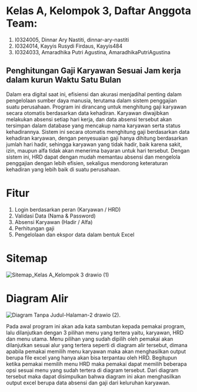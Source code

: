 # Kelas A, Kelompok 3, Daftar Anggota Team:
1. I0324005, Dinnar Ary Nastiti, dinnar-ary-nastiti
2. I0324014, Kayyis Rusydi Firdaus, Kayyis484
3. I0324033, Amaradhika Putri Agustina, AmaradhikaPutriAgustina
   
## Penghitungan Gaji Karyawan Sesuai Jam kerja dalam kurun Waktu Satu Bulan   
Dalam era digital saat ini, efisiensi dan akurasi menjadihal penting dalam pengelolaan sumber daya manusia, terutama dalam sistem penggajian suatu perusahaan. Program ini dirancang untuk menghitung gaji karyawan secara otomatis berdasarkan data kehadiran. Karyawan diwajibkan melakukan absensi setiap hari kerja, dan data absensi tersebut akan tersimpan dalam database yang mencakup nama karyawan serta status kehadirannya. Sistem ini secara otomatis menghitung gaji berdasarkan data kehadiran karyawan, dengan penyesuaian gaji hanya dihitung berdasarkan jumlah hari hadir, sehingga karyawan yang tidak hadir, baik karena sakit, izin, maupun alfa tidak akan menerima bayaran untuk hari tersebut. Dengan sistem ini, HRD dapat dengan mudah memantau absensi dan mengelola penggajian dengan lebih efisien, sekaligus mendorong keteraturan kehadiran yang lebih baik di suatu perusahaan.

# Fitur 
1. Login berdasarkan peran (Karyawan / HRD)
2. Validasi Data (Nama & Password)
3. Absensi Karyawan (Hadir / Alfa)
4. Perhitungan gaji
5. Pengelolaan dan ekspor data dalam bentuk Excel

# Sitemap
![Sitemap_Kelas A_Kelompok 3 drawio (1)](https://github.com/user-attachments/assets/746eeb4f-4ac3-4d86-9e7e-52e07c1380e7)


# Diagram Alir
![Diagram Tanpa Judul-Halaman-2 drawio (2)](https://github.com/user-attachments/assets/3e03d36b-6483-4798-b847-cdce9c68d795).



Pada awal program ini akan  ada kata sambutan kepada  pemakai program, lalu dilanjutkan dengan 3 pilihan menu yang tertera yaitu, karyawan, HRD dan menu utama. Menu pilihan yang sudah dipilih oleh pemakai akan dilanjutkan sesuai alur yang tertera seperti di diagram alir tersebut, dimana apabila pemakai memilih menu karyawan maka akan menghasilkan output berupa file excel yang hanya akan bisa terpantau oleh HRD. Begitupun ketika pemakai memilih menu HRD maka pemakai dapat memilih beberapa opsi sesuai menu yang sudah tertera di diagram tersebut. Dari diagram tersebut maka dapat disimpulkan bahwa diagram ini akan menghasilkan output excel berupa data absensi dan gaji dari keluruhan karyawan.
